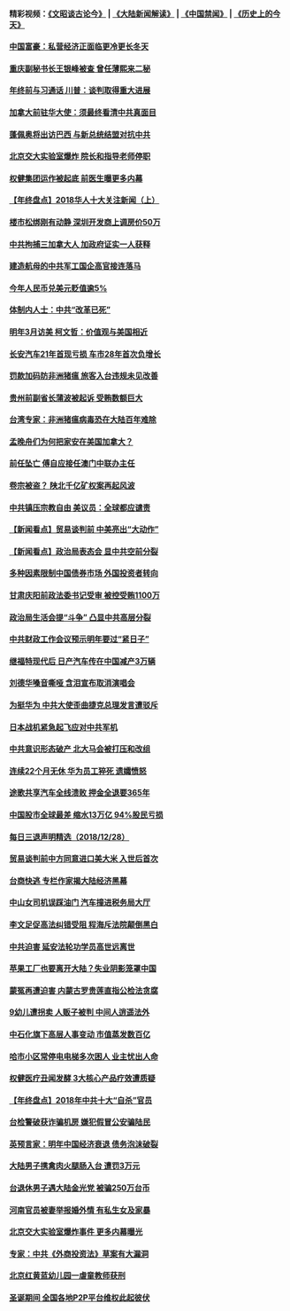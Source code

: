 #### 精彩视频：[《文昭谈古论今》](https://github.com/gfw-breaker/wenzhao/blob/master/README.md?t=12291831) | [《大陆新闻解读》](https://github.com/gfw-breaker/ntdtv-comedy/blob/master/README.md?t=12291831) | [《中国禁闻》](https://github.com/gfw-breaker/ntdtv-news/blob/master/README.md?t=12291831) | [《历史上的今天》](https://github.com/gfw-breaker/today-in-history/blob/master/README.md?t=12291831) 

#### [中国富豪：私营经济正面临更冷更长冬天](../pages/nsc413/n10940343.md?t=12291831) 

#### [重庆副秘书长王银峰被查 曾任薄熙来二秘](../pages/nsc413/n10940530.md?t=12291831) 

#### [年终前与习通话 川普：谈判取得重大进展](../pages/nsc413/n10940508.md?t=12291831) 

#### [加拿大前驻华大使：须最终看清中共真面目](../pages/nsc413/n10940389.md?t=12291831) 

#### [蓬佩奥将出访巴西 与新总统结盟对抗中共](../pages/nsc413/n10940393.md?t=12291831) 

#### [北京交大实验室爆炸 院长和指导老师停职](../pages/nsc413/n10940353.md?t=12291831) 

#### [权健集团运作被起底 前医生曝更多内幕](../pages/nsc413/n10939875.md?t=12291831) 


#### [【年终盘点】2018华人十大关注新闻（上）](../pages/nsc413/n10931087.md?t=12291831) 

#### [楼市松绑刚有动静 深圳开发商上调房价50万](../pages/nsc413/n10939810.md?t=12291831) 

#### [中共拘捕三加拿大人 加政府证实一人获释](../pages/nsc413/n10939393.md?t=12291831) 

#### [建造航母的中共军工国企高官接连落马](../pages/nsc413/n10939103.md?t=12291831) 

#### [今年人民币兑美元贬值逾5%](../pages/nsc413/n10939565.md?t=12291831) 

#### [体制内人士：中共“改革已死”](../pages/nsc413/n10939733.md?t=12291831) 

#### [明年3月访美 柯文哲：价值观与美国相近](../pages/nsc413/n10939695.md?t=12291831) 

#### [长安汽车21年首现亏损 车市28年首次负增长](../pages/nsc413/n10939368.md?t=12291831) 

#### [罚款加码防非洲猪瘟 旅客入台违规未见改善](../pages/nsc413/n10939422.md?t=12291831) 

#### [贵州前副省长蒲波被起诉 受贿数额巨大](../pages/nsc413/n10939430.md?t=12291831) 

#### [台湾专家：非洲猪瘟病毒恐在大陆百年难除](../pages/nsc413/n10939107.md?t=12291831) 

#### [孟晚舟们为何把家安在美国加拿大？](../pages/nsc413/n10938660.md?t=12291831) 

#### [前任坠亡 傅自应接任澳门中联办主任](../pages/nsc413/n10939100.md?t=12291831) 

#### [卷宗被盗？ 陕北千亿矿权案再起风波](../pages/nsc413/n10939194.md?t=12291831) 

#### [中共镇压宗教自由 美议员：全球都应谴责](../pages/nsc413/n10939131.md?t=12291831) 

#### [【新闻看点】贸易谈判前 中美亮出“大动作”](../pages/nsc413/n10938838.md?t=12291831) 

#### [【新闻看点】政治局表态会 显中共空前分裂](../pages/nsc413/n10938771.md?t=12291831) 

#### [多种因素限制中国债券市场 外国投资者转向](../pages/nsc413/n10938873.md?t=12291831) 

#### [甘肃庆阳前政法委书记受审 被控受贿1100万](../pages/nsc413/n10939083.md?t=12291831) 

#### [政治局生活会提“斗争” 凸显中共高层分裂](../pages/nsc413/n10938924.md?t=12291831) 

#### [中共财政工作会议预示明年要过“紧日子”](../pages/nsc413/n10938982.md?t=12291831) 

#### [继福特现代后 日产汽车传在中国减产3万辆](../pages/nsc413/n10938892.md?t=12291831) 

#### [刘德华嗓音嘶哑 含泪宣布取消演唱会](../pages/nsc413/n10938698.md?t=12291831) 

#### [为挺华为 中共大使歪曲捷克总理发言遭驳斥](../pages/nsc413/n10938867.md?t=12291831) 

#### [日本战机紧急起飞应对中共军机](../pages/nsc413/n10938911.md?t=12291831) 

#### [中共意识形态破产 北大马会被打压和改组](../pages/nsc413/n10938861.md?t=12291831) 

#### [连续22个月无休 华为员工猝死 遗孀愤怒](../pages/nsc413/n10938842.md?t=12291831) 

#### [途歌共享汽车全线溃败 押金全退要365年](../pages/nsc413/n10938668.md?t=12291831) 

#### [中国股市全球最差 缩水13万亿 94%股民亏损](../pages/nsc413/n10938774.md?t=12291831) 

#### [每日三退声明精选（2018/12/28）](../pages/nsc413/n10938819.md?t=12291831) 

#### [贸易谈判前中方同意进口美大米 入世后首次](../pages/nsc413/n10938719.md?t=12291831) 

#### [台商快逃 专栏作家揭大陆经济黑幕](../pages/nsc413/n10938439.md?t=12291831) 

#### [中山女司机误踩油门 汽车撞进税务局大厅](../pages/nsc413/n10938695.md?t=12291831) 


#### [李文足促高法纠错受阻 程海斥法院颠倒黑白](../pages/nsc413/n10938533.md?t=12291831) 

#### [中共迫害 延安法轮功学员高世远离世](../pages/nsc413/n10938312.md?t=12291831) 

#### [苹果工厂也要离开大陆？失业阴影笼罩中国](../pages/nsc413/n10937705.md?t=12291831) 

#### [蒙冤再遭迫害 内蒙古罗贵莲直指公检法贪腐](../pages/nsc413/n10937373.md?t=12291831) 

#### [9幼儿遭拐卖 人贩子被判 中间人逍遥法外](../pages/nsc413/n10937636.md?t=12291831) 

#### [中石化旗下高层人事变动 市值蒸发数百亿](../pages/nsc413/n10938126.md?t=12291831) 

#### [哈市小区常停电电梯多次困人 业主忧出人命](../pages/nsc413/n10934054.md?t=12291831) 

#### [权健医疗丑闻发酵 3大核心产品疗效遭质疑](../pages/nsc413/n10937884.md?t=12291831) 

#### [【年终盘点】2018年中共十大“自杀”官员](../pages/nsc413/n10907998.md?t=12291831) 

#### [台检警破获诈骗机房 嫌犯假冒公安骗陆民](../pages/nsc413/n10937994.md?t=12291831) 

#### [英预言家：明年中国经济衰退 债务泡沫破裂](../pages/nsc413/n10937862.md?t=12291831) 

#### [大陆男子携禽肉火腿肠入台 遭罚3万元](../pages/nsc413/n10937922.md?t=12291831) 

#### [台退休男子遇大陆金光党 被骗250万台币](../pages/nsc413/n10937747.md?t=12291831) 

#### [河南官员被妻举报婚外情 有私生女及家暴](../pages/nsc413/n10937541.md?t=12291831) 

#### [北京交大实验室爆炸事件 更多内幕曝光](../pages/nsc413/n10937231.md?t=12291831) 

#### [专家：中共《外商投资法》草案有大漏洞](../pages/nsc413/n10936926.md?t=12291831) 

#### [北京红黄蓝幼儿园一虐童教师获刑](../pages/nsc413/n10937163.md?t=12291831) 

#### [圣诞期间 全国各地P2P平台维权此起彼伏](../pages/nsc413/n10937048.md?t=12291831) 

